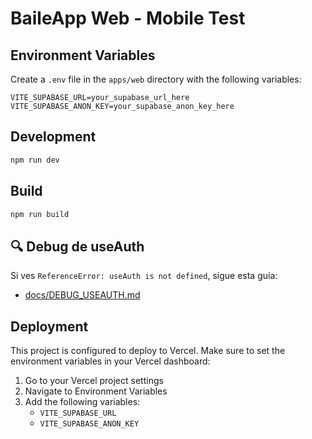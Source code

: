 # BaileApp Web - Mobile Test

## Environment Variables

Create a `.env` file in the `apps/web` directory with the following variables:

```env
VITE_SUPABASE_URL=your_supabase_url_here
VITE_SUPABASE_ANON_KEY=your_supabase_anon_key_here
```

## Development

```bash
npm run dev
```

## Build

```bash
npm run build
```

## 🔍 Debug de useAuth

Si ves `ReferenceError: useAuth is not defined`, sigue esta guía:
- [docs/DEBUG_USEAUTH.md](./docs/DEBUG_USEAUTH.md)

## Deployment

This project is configured to deploy to Vercel. Make sure to set the environment variables in your Vercel dashboard:

1. Go to your Vercel project settings
2. Navigate to Environment Variables
3. Add the following variables:
   - `VITE_SUPABASE_URL`
   - `VITE_SUPABASE_ANON_KEY`
